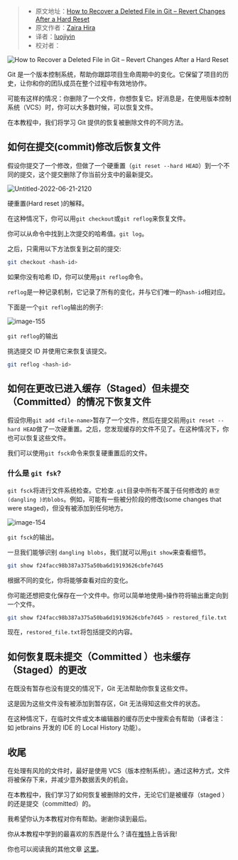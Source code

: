 > - 原文地址：[How to Recover a Deleted File in Git – Revert Changes After a Hard Reset](https://www.freecodecamp.org/news/how-to-recover-a-deleted-file-in-git/)
> - 原文作者：[Zaira Hira](https://www.freecodecamp.org/news/author/zaira/)
> - 译者：[luojiyin](https://github.com/luojiyin1987)
> - 校对者：

![How to Recover a Deleted File in Git – Revert Changes After a Hard Reset](https://www.freecodecamp.org/news/content/images/size/w2000/2022/06/Copy-of-read-write-files-python--1-.png)

Git 是一个版本控制系统，帮助你跟踪项目生命周期中的变化。它保留了项目的历史，让你和你的团队成员在整个过程中有效地协作。

可能有这样的情况：你删除了一个文件，你想恢复它。好消息是，在使用版本控制系统（VCS）时，你可以大多数时候，可以恢复文件。

在本教程中，我们将学习 Git 提供的恢复被删除文件的不同方法。

## 如何在提交(commit)修改后恢复文件

假设你提交了一个修改，但做了一个硬重置（`git reset --hard HEAD`）到一个不同的提交，这个提交删除了你当前分支中的最新提交。

![Untitled-2022-06-21-2120](https://www.freecodecamp.org/news/content/images/2022/06/Untitled-2022-06-21-2120.png)

硬重置(Hard reset )的解释。

在这种情况下，你可以用`git checkout`或`git reflog`来恢复文件。

你可以从命令中找到上次提交的哈希值。`git log`。

之后，只需用以下方法恢复到之前的提交:

```bash
git checkout <hash-id>
```

如果你没有哈希 ID，你可以使用`git reflog`命令。

`reflog`是一种记录机制，它记录了所有的变化，并与它们唯一的`hash-id`相对应。

下面是一个`git reflog`输出的例子:

![image-155](https://www.freecodecamp.org/news/content/images/2022/06/image-155.png)

`git reflog`的输出

挑选提交 ID 并使用它来恢复该提交。

```bash
git reflog <hash-id>
```

## 如何在更改已进入缓存（Staged）但未提交（Committed）的情况下恢复文件

假设你用`git add <file-name>`暂存了一个文件，然后在提交前用`git reset --hard HEAD`做了一次硬重置。之后，您发现缓存的文件不见了。在这种情况下，你也可以恢复这些文件。

我们可以使用`git fsck`命令来恢复硬重置后的文件。

### 什么是 `git fsk`?

`git fsck`将进行文件系统检查。它检查`.git`目录中所有不属于任何修改的 `悬空(dangling )的blobs`。例如，可能有一些被分阶段的修改(some changes that were staged)，但没有被添加到任何地方。

![image-154](https://www.freecodecamp.org/news/content/images/2022/06/image-154.png)

`git fsck`的输出。

一旦我们能够识别 `dangling blobs`，我们就可以用`git show`来查看细节。

```bash
git show f24facc98b387a375a50ba6d19193626cbfe7d45
```

根据不同的变化，你将能够查看对应的变化。

你可能还想把变化保存在一个文件中。你可以简单地使用`>`操作符将输出重定向到一个文件。

```bash
git show f24facc98b387a375a50ba6d19193626cbfe7d45 > restored_file.txt
```

现在，`restored_file.txt`将包括提交的内容。

## 如何恢复既未提交（Committed ）也未缓存（Staged）的更改

在既没有暂存也没有提交的情况下，Git 无法帮助你恢复这些文件。

这是因为这些文件没有被添加到暂存区，Git 无法得知这些文件的状态。

在这种情况下，在临时文件或文本编辑器的缓存历史中搜索会有帮助（译者注： 如 jetbrains 开发的 IDE 的 Local History 功能）。

## 收尾

在处理有风险的文件时，最好是使用 VCS（版本控制系统）。通过这种方式，文件将被保存下来，并减少意外数据丢失的机会。

在本教程中，我们学习了如何恢复被删除的文件，无论它们是被缓存（staged ）的还是提交（committed）的。

我希望你认为本教程对你有帮助。谢谢你读到最后。

你从本教程中学到的最喜欢的东西是什么？请在[推特](https://twitter.com/hira_zaira)上告诉我!

你也可以阅读我的其他文章 [这里](https://www.freecodecamp.org/news/author/zaira/)。
